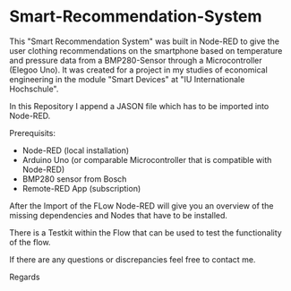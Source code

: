 # Smart-Recommendation-System
This "Smart Recommendation System" was built in Node-RED to give the user clothing recommendations on the smartphone based on temperature and pressure data from a BMP280-Sensor through a Microcontroller (Elegoo Uno). It was created for a project in my studies of economical engineering in the module "Smart Devices" at "IU Internationale Hochschule".

In this Repository I append a JASON file which has to be imported into Node-RED.

Prerequisits:
- Node-RED (local installation)
- Arduino Uno (or comparable Microcontroller that is compatible with Node-RED)
- BMP280 sensor from Bosch
- Remote-RED App (subscription)

After the Import of the FLow Node-RED will give you an overview of the missing dependencies and Nodes that have to be installed.

There is a Testkit within the Flow that can be used to test the functionality of the flow.

If there are any questions or discrepancies feel free to contact me.

Regards
